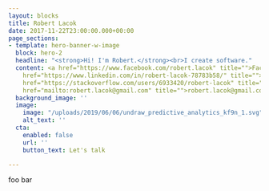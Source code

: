 ```yaml
---
layout: blocks
title: Robert Lacok
date: 2017-11-22T23:00:00.000+00:00
page_sections:
- template: hero-banner-w-image
  block: hero-2
  headline: "<strong>Hi! I'm Robert.</strong><br>I create software."
  content: <a href="https://www.facebook.com/robert.lacok" title="">Facebook</a><br><a
    href="https://www.linkedin.com/in/robert-lacok-78783b58/" title="">LinkedIn</a><br><a
    href="https://stackoverflow.com/users/6933420/robert-lacok" title="">StackOverflow</a><br><a
    href="mailto:robert.lacok@gmail.com" title="">robert.lacok@gmail.com</a>
  background_image: ''
  image:
    image: "/uploads/2019/06/06/undraw_predictive_analytics_kf9n_1.svg"
    alt_text: ''
  cta:
    enabled: false
    url: ''
    button_text: Let's talk

---
```

foo bar